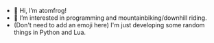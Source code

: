 - 👋 Hi, I’m atomfrog!
- 👀 I’m interested in programming and mountainbiking/downhill riding.
- (Don't need to add an emoji here) I'm just developing some random things in Python and Lua.

